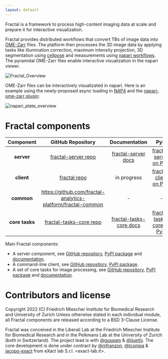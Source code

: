 ```yaml
---
layout: default
---
```


Fractal is a framework to process high-content imaging data at scale and prepare it for interactive visualization.

Fractal provides distributed workflows that convert TBs of image data into [OME-Zarr](https://ngff.openmicroscopy.org) files. The platform then processes the 3D image data by applying tasks like illumination correction, maximum intensity projection, 3D segmentation using [cellpose](https://cellpose.readthedocs.io/en/latest/) and measurements using [napari workflows](https://github.com/haesleinhuepf/napari-workflows). The pyramidal OME-Zarr files enable interactive visualization in the napari viewer.

![Fractal_Overview](https://user-images.githubusercontent.com/18033446/190978261-2e7b57e9-72c7-443e-9202-15d233f8416d.jpg)

OME-Zarr files can be interactively visualizated in napari. Here is an example using the newly-proposed async loading in [NAP4](https://github.com/napari/napari/pull/4905) and the [napari-ome-zarr plugin](https://github.com/ome/napari-ome-zarr):

![napari_plate_overview](https://user-images.githubusercontent.com/18033446/190983839-afb9743f-530c-4b00-bde7-23ad62404ee8.gif)


# Fractal components


|  **Component** 	|                                    **GitHub Repository**                                    	|                                      **Documentation**                                     	|                                  **PyPI**                                 	|
|:--------------:	|:-------------------------------------------------------------------------------------------:	|:------------------------------------------------------------------------------------------:	|:-------------------------------------------------------------------------:	|
|   **server**   	|     [fractal-server repo](https://github.com/fractal-analytics-platform/fractal-server)     	|     [fractal-server docs](https://fractal-analytics-platform.github.io/fractal-server)     	|     [fractal-server on PyPI](https://pypi.org/project/fractal-server)     	|
|   **client**   	|            [fractal repo](https://github.com/fractal-analytics-platform/fractal)            	|                                         in progress                                        	|     [fractal-client on PyPI](https://pypi.org/project/fractal-client)     	|
|   **common**   	|                 https://github.com/fractal-analytics-platform/fractal-common                	|                                              -                                             	|                                     -                                     	|
| **core tasks** 	| [fractal-tasks-core repo](https://github.com/fractal-analytics-platform/fractal-tasks-core) 	| [fractal-tasks-core docs](https://fractal-analytics-platform.github.io/fractal-tasks-core) 	| [fractal-tasks-core on PyPI](https://pypi.org/project/fractal-tasks-core) 	|



Main Fractal components:
* A server component, see [GitHub repository](https://github.com/fractal-analytics-platform/fractal-server), [PyPI package](https://pypi.org/project/fractal-server) and [documentation](https://fractal-analytics-platform.github.io/fractal-server/).
* A command-line client, see [GitHub repository](https://github.com/fractal-analytics-platform/fractal), [PyPI package](https://pypi.org/project/fractal-client).
* A set of core tasks for image processing, see [GitHub repository](https://github.com/fractal-analytics-platform/fractal-tasks-core), [PyPI package](https://pypi.org/project/fractal-tasks-core) and [documentation](https://fractal-analytics-platform.github.io/fractal-tasks-core).

# Contributors and license

Copyright 2022 (C) Friedrich Miescher Institute for Biomedical Research and University of Zurich
Unless otherwise stated in each individual module, all Fractal components are released according to a BSD 3-Clause License.

Fractal was conceived in the Liberali Lab at the Friedrich Miescher Institute for Biomedical Research and in the Pelkmans Lab at the University of Zurich (both in Switzerland). The project lead is with [@gusqgm](https://github.com/gusqgm) & [@jluethi](https://github.com/jluethi).
The core development is done under contract by [@mfranzon](https://github.com/mfranzon), [@tcompa](https://github.com/tcompa) & [jacopo-exact](https://github.com/jacopo-exact) from eXact lab S.r.l. <exact-lab.it>.


